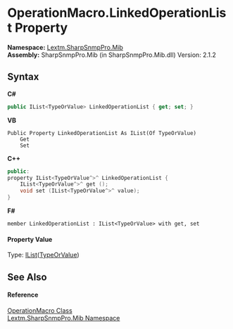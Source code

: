 # OperationMacro.LinkedOperationList Property 
 

**Namespace:**&nbsp;<a href="N_Lextm_SharpSnmpPro_Mib">Lextm.SharpSnmpPro.Mib</a><br />**Assembly:**&nbsp;SharpSnmpPro.Mib (in SharpSnmpPro.Mib.dll) Version: 2.1.2

## Syntax

**C#**<br />
``` C#
public IList<TypeOrValue> LinkedOperationList { get; set; }
```

**VB**<br />
``` VB
Public Property LinkedOperationList As IList(Of TypeOrValue)
	Get
	Set
```

**C++**<br />
``` C++
public:
property IList<TypeOrValue^>^ LinkedOperationList {
	IList<TypeOrValue^>^ get ();
	void set (IList<TypeOrValue^>^ value);
}
```

**F#**<br />
``` F#
member LinkedOperationList : IList<TypeOrValue> with get, set

```


#### Property Value
Type: <a href="https://docs.microsoft.com/dotnet/api/system.collections.generic.ilist-1" target="_blank" rel="noopener noreferrer">IList</a>(<a href="T_Lextm_SharpSnmpPro_Mib_TypeOrValue">TypeOrValue</a>)

## See Also


#### Reference
<a href="T_Lextm_SharpSnmpPro_Mib_OperationMacro">OperationMacro Class</a><br /><a href="N_Lextm_SharpSnmpPro_Mib">Lextm.SharpSnmpPro.Mib Namespace</a><br />